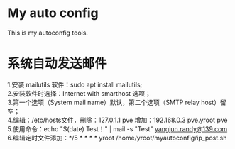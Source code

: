 # My auto config
This is my autoconfig tools.

# 系统自动发送邮件
1.安装 mailutils 软件：sudo apt install mailutils;<br>
2.安装软件时选择：Internet with smarthost 选项；<br>
3.第一个选项（System mail name）默认，第二个选项（SMTP relay host）留空；<br>
4.编辑：/etc/hosts文件，删除：127.0.1.1 pve 增加：192.168.0.3 pve.yroot pve<br>
5.使用命令：echo "$(date) Test！" | mail -s "Test" yangjun.randy@139.com<br>
6.编辑定时文件添加：*/5 *   * * *   yroot   /home/yroot/myautoconfig/ip_post.sh<br>
